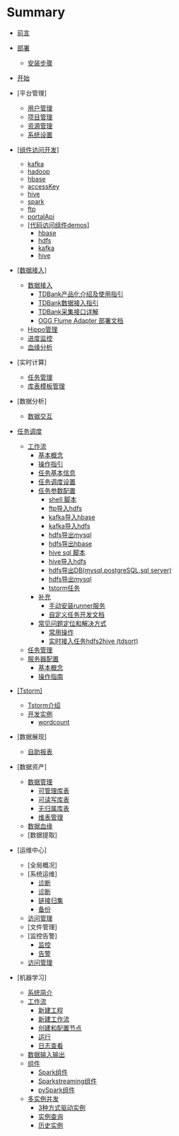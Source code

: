 # Summary

* [前言](README.md)
* [部署](部署/README.md)
  * [安装步骤](部署/TBDS部署.md)
* [开始](开始/README.md)
* \[平台管理\]
  * [用户管理](平台管理/usermanage.md)
  * [项目管理](平台管理/projectmanage.md)
  * [资源管理](平台管理/resourcemanage.md)
  * [系统设置](平台管理/systemconfig.md)
* [\[组件访问开发\]](zu-jian-fang-wen-kai-53d15d.md)
  * [kafka](组件使用/kafka/kafka.md)
  * [hadoop](组件使用/hadoop/hadoop.md)
  * [hbase](组件使用/hbase/hbase.md)
  * [accessKey](组件使用/accesskey/acckey.md)
  * [hive](组件使用/hive/hive.md)
  * [spark](组件使用/spark/spark.md)
  * [ftp](组件使用/ftpOverHdfs/ftp.md)
  * [portalApi](组件使用/portalApi/portalApi.md)
  * [\[代码访问组件demos\]](组件使用/kafka/dai-ma-fang-wen-zu-jian-demos.md)
    * [hbase](组件使用/kafka/dai-ma-fang-wen-zu-jian-demos/hbase.md)
    * [hdfs](组件使用/kafka/dai-ma-fang-wen-zu-jian-demos/hdfs.md)
    * [kafka](组件使用/kafka/dai-ma-fang-wen-zu-jian-demos/kafka.md)
    * [hive](组件使用/kafka/dai-ma-fang-wen-zu-jian-demos/hive.md)
* [\[数据接入\]](shu-ju-gong-53825d.md)
  * [数据接入](/数据接入/数据接入/tdbank_intro.md)
    * [TDBank产品化介绍及使用指引](/数据接入/数据接入/tdbank_intro.md)
    * [TDBank数据接入指引](/数据接入/数据接入/tdbank_guide.md)
    * [TDBank采集接口详解](/数据接入/数据接入/tdbank_conf.md)
    * [OGG Flume Adapter 部署文档](/数据接入/数据接入/ogg_flume_adapter.md)
  * [Hippo管理](/数据接入/Hippo管理/hippo_mamage.md)
  * [进度监控](/数据接入/进度监控/progress_monitor.md)
  * [血缘分析](/数据接入/血缘分析/lineage_fenxi.md)
* \[实时计算\]
  * [任务管理](/实时计算/任务管理/task_manage.md)
  * [库表模板管理](/实时计算/库表模板管理/table_model_mamage.md)
* \[数据分析\]
  * [数据交互](shu-ju-fen-67905d.md)
* [任务调度](/workflow/readme.md)
  * [工作流](/workflow/workflow/readme.md)
    * [基本概念](/workflow/workflow/basicConcept.md)
    * [操作指引](/workflow/workflow/guide.md)
    * [任务基本信息](/workflow/workflow/runnerBasicInfo.md)
    * [任务调度设置](/workflow/workflow/runnerCycle.md)
    * [任务参数配置](/workflow/workflow/runners.md)
      * [shell 脚本](/workflow/workflow/runners/shell.md)
      * [ftp导入hdfs](/workflow/workflow/runners/ftp2hdfs.md)
      * [kafka导入hbase](/workflow/workflow/runners/kafka2hbase.md)
      * [kafka导入hdfs](/workflow/workflow/runners/kafka2hdfs.md)
      * [hdfs导出mysql](/workflow/workflow/runners/hdfs2mysql.md)
      * [hdfs导出hbase](/workflow/workflow/runners/hdfs2hbase.md)
      * [hive sql 脚本](/workflow/workflow/runners/hivesql.md)
      * [hive导入hdfs](/workflow/workflow/runners/hive2hdfs.md)
      * [hdfs导出DB\(mysql,postgreSQL,sql server\)](/workflow/workflow/runners/hdfs2db.md)
      * [hdfs导出mysql](/workflow/workflow/runners/hdfs2mysql.md)
      * [tstorm任务](/workflow/workflow/runners/customerTstorm.md)
    * [补充](/workflow/workflow/other.md)
      * [手动安装runner服务](/workflow/workflow/more/addrunner.md)
      * [自定义任务开发文档](/workflow/workflow/more/user-defined-dev.md)
    * [常见问题定位和解决方式](/workflow/workflow/qa.md)
      * [常用操作](/workflow/workflow/qa/common_operation.md)
      * [实时接入任务hdfs2hive \(tdsort\)](/workflow/workflow/qa/hdfs2hive_tdsort.md)
  * [任务管理](/workflow/tasks/readme.md)
  * [服务器配置](/workflow/services/readme.md)
    * [基本概念](workflow/services/introduce.md)
    * [操作指南](workflow/services/operation.md)
* [\[Tstorm\]](tstorm.md)
  * [Tstorm介绍](/tstorm/readme.md)
  * [开发实例](/tstorm/demo/readme.md)
    * [wordcount](/tstorm/demo/wordcountTstormDemo.md)
* \[数据展现\]
  * [自助报表](/数据展现/idea.md)
* \[数据资产\]
  * [数据管理](数据资产/库表管理/readme.md)
    * [可管理库表](数据资产/库表管理/manage_table.md)
    * [可读写库表](数据资产/库表管理/rw_table.md)
    * [无归属库表](数据资产/库表管理/nobelong_table.md)
    * [维表管理](数据资产/库表管理/meta_table.md)
  * [数据血缘](数据资产/数据血缘/lineage.md)
  * [数据提取]
* \[运维中心\]
  * [全局概况]
  * [系统运维]
    * [诊断](平台运维/组件部署/文档.md)
    * [诊断](平台运维/诊断/诊断.md)
    * [链接归集](平台运维/链接归集/links.md)
    * [备份](平台运维/备份/backup.md)
  * [访问管理](数据治理/数据权限/数据权限.md)
  * [文件管理]
  * [监控告警]
    * [监控](平台运维/诊断/jian-63a75d.md)
    * [告警](平台运维/诊断/gao-8b665d.md)
  * [访问管理](数据治理/数据权限/数据权限.md)

* \[机器学习\]
  * [系统简介](/机器学习/README.md)
  * [工作流](/机器学习/gong-zuo-liu.md)
    * [新建工程](/机器学习/new_project.md)
    * [新建工作流](/机器学习/new_workflow.md)
    * [创建和配置节点](/机器学习/config_parameter.md)
    * [运行](/机器学习/run.md)
    * [日志查看](/机器学习/log_view.md)
  * [数据输入输出](/机器学习/dataset.md)
  * [组件](/机器学习/zu-jian.md)
    * [Spark组件](/机器学习/spark.md)
    * [Sparkstreaming组件](/机器学习/spark-streaming.md)
    * [pySpark组件](/机器学习/pyspark.md)
  * [多实例并发](/机器学习/duo-shi-li-bing-fa.md)
    * [3种方式驱动实例](/机器学习/multiple_drive.md)
    * [实例查询](/机器学习/instanceview.md)
    * [历史实例](/机器学习/history_instance.md)
